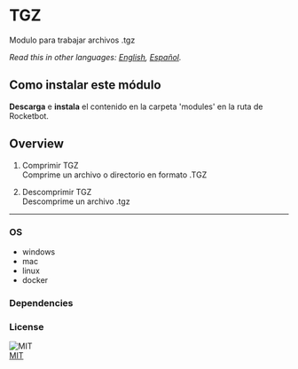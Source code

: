 # TGZ
  
Modulo para trabajar archivos .tgz  

*Read this in other languages: [English](README.md), [Español](README.es.md).*

## Como instalar este módulo
  
__Descarga__ e __instala__ el contenido en la carpeta 'modules' en la ruta de Rocketbot.  



## Overview


1. Comprimir TGZ  
Comprime un archivo o directorio en formato .TGZ

2. Descomprimir TGZ  
Descomprime un archivo .tgz  




----
### OS

- windows
- mac
- linux
- docker

### Dependencies

### License
  
![MIT](https://camo.githubusercontent.com/107590fac8cbd65071396bb4d04040f76cde5bde/687474703a2f2f696d672e736869656c64732e696f2f3a6c6963656e73652d6d69742d626c75652e7376673f7374796c653d666c61742d737175617265)  
[MIT](http://opensource.org/licenses/mit-license.ph)